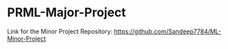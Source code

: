 # PRML-Major-Project
Link for the Minor Project Repository: https://github.com/Sandeep7784/ML-Minor-Project
